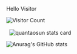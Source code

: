 
Hello Visitor 

![Visitor Count](https://profile-counter.glitch.me/{username}/count.svg)

<p>&nbsp;
<img align="center" src="https://github-readme-stats.vercel.app/api?username=quantaosun&show_icons=false&theme=tokyonight&title_color=6464c8&text_color=6464c8&bg_color=ffffff&hide_border=true" alt="quantaosun stats card" /></p>


![Anurag's GitHub stats](https://github-readme-stats.vercel.app/api?username=quantaosun&theme=dark&show_icons=true)
